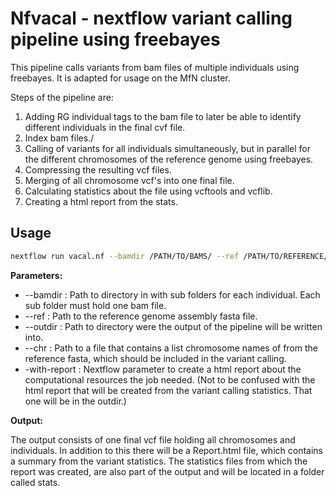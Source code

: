 # Nfvacal - nextflow variant calling pipeline using freebayes

 This pipeline calls variants from bam files of multiple individuals using freebayes. It is adapted for usage on the MfN cluster. 

Steps of the pipeline are: 

1. Adding RG individual tags to the bam file to later be able to identify different individuals in the final cvf file.
2. Index bam files./
3. Calling of variants for all individuals simultaneously, but in parallel for the different chromosomes of the reference genome using freebayes. 
4. Compressing the resulting vcf files. 
5. Merging of all chromosome vcf's into one final file. 
6. Calculating statistics about the file using vcftools and vcflib.
7. Creating a html report from the stats. 



## Usage

```bash
nextflow run vacal.nf --bamdir /PATH/TO/BAMS/ --ref /PATH/TO/REFERENCE/file.fasta --outdir /PATH/TO/DIR/TO/PUT/OUTPUT/ --chr /PATH/TO/CHROMOSOME/file.list -with-report /PATH/TO/REPORT/file.html
```

**Parameters:**

* --bamdir : Path to directory in with sub folders for each individual. Each sub folder must hold one bam file. 
* --ref : Path to the reference genome assembly fasta file.
* --outdir : Path to directory were the output of the pipeline will be written into. 
* --chr : Path to a file that contains a list chromosome names of from the reference fasta, which should be included in the variant calling. 
* -with-report : Nextflow parameter to create a html report about the computational resources the job needed. (Not to be confused with the html report that will be created from the variant calling statistics. That one will be in the outdir.)



**Output:**

The output consists of one final vcf file holding all chromosomes and individuals. In addition to this there will be a Report.html file, which contains a summary from the variant statistics. The statistics files from which the report was created, are also part of the output and will be located in a folder called stats. 